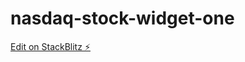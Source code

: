 # nasdaq-stock-widget-one

[Edit on StackBlitz ⚡️](https://stackblitz.com/edit/nasdaq-stock-widget-one)